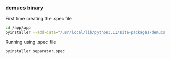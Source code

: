 ### demucs binary

First time creating the .spec file
```bash
cd /app/app 
pyinstaller --add-data="/usr/local/lib/python3.11/site-packages/demucs:demucs/" separator.py
```

Running using .spec file
```bash
pyinstaller separator.spec
```
